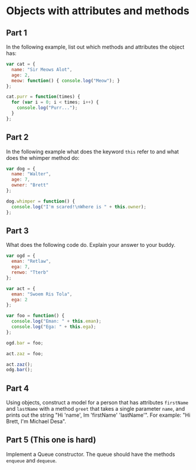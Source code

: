 # Objects with attributes and methods

## Part 1
In the following example, list out which methods and attributes the object has:

```js
var cat = {
  name: "Sir Meows Alot",
  age: 2,
  meow: function() { console.log("Meow"); }
};

cat.purr = function(times) {
  for (var i = 0; i < times; i++) {
    console.log("Purr...");
  }
};
```

## Part 2
In the following example what does the keyword `this` refer to and what does the whimper method do:

```js
var dog = {
  name: "Walter",
  age: 7,
  owner: "Brett"
};

dog.whimper = function() {
  console.log("I'm scared!\nWhere is " + this.owner);
};
```

## Part 3
What does the following code do. Explain your answer to your buddy.

```js
var ogd = {
  eman: "Retlaw",
  ega: 7,
  renwo: "Tterb"
};

var act = {
  eman: "Swoem Ris Tola",
  ega: 2
};

var foo = function() {
  console.log("Eman: " + this.eman);
  console.log("Ega: " + this.ega);
};

ogd.bar = foo;

act.zaz = foo;

act.zaz();
odg.bar();
```

## Part 4
Using objects, construct a model for a person that has attributes `firstName` and `lastName` with a method `greet` that takes a single parameter `name`, and prints out the string "Hi 'name', Im 'firstName' 'lastName'". For example: "Hi Brett, I'm Michael Desa".

## Part 5 (This one is hard)
Implement a Queue constructor. The queue should have the methods `enqueue` and `dequeue`.
